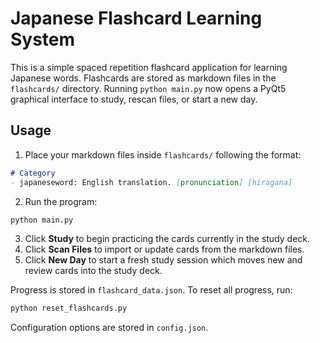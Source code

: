 # Japanese Flashcard Learning System

This is a simple spaced repetition flashcard application for learning Japanese words. Flashcards are stored as markdown files in the `flashcards/` directory. Running `python main.py` now opens a PyQt5 graphical interface to study, rescan files, or start a new day.

## Usage

1. Place your markdown files inside `flashcards/` following the format:

```markdown
# Category
- japaneseword: English translation. [pronunciation] [hiragana]
```

2. Run the program:

```bash
python main.py
```

3. Click **Study** to begin practicing the cards currently in the study deck.
4. Click **Scan Files** to import or update cards from the markdown files.
5. Click **New Day** to start a fresh study session which moves new and review cards into the study deck.

Progress is stored in `flashcard_data.json`. To reset all progress, run:

```bash
python reset_flashcards.py
```

Configuration options are stored in `config.json`.
